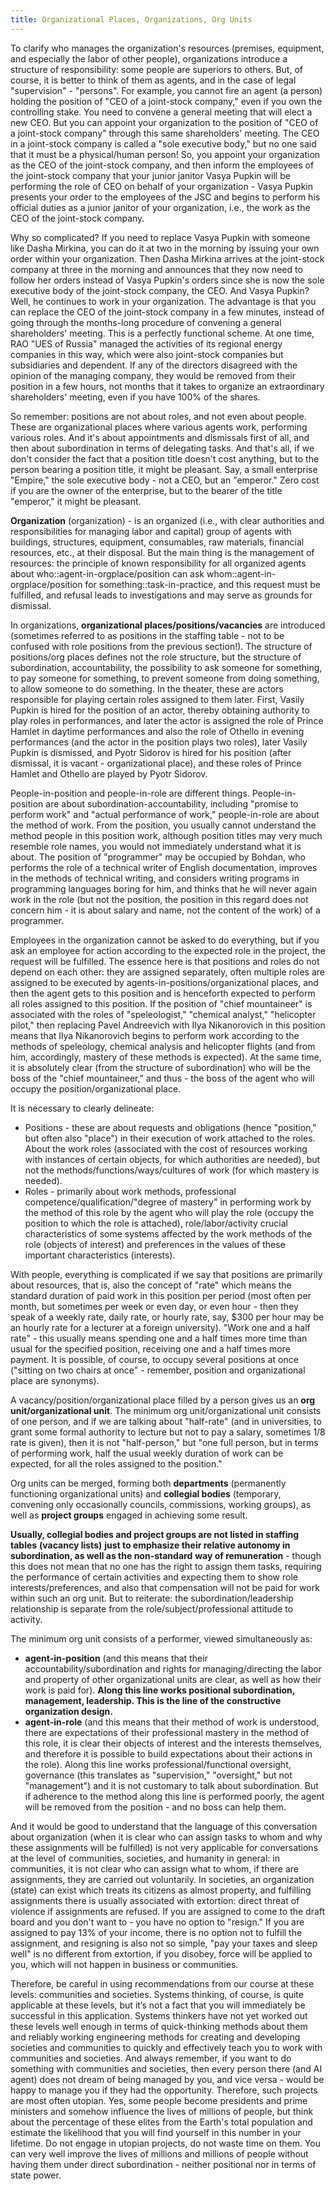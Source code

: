 ```yaml
---
title: Organizational Places, Organizations, Org Units
---
```


To clarify who manages the organization's resources (premises, equipment, and especially the labor of other people), organizations introduce a structure of responsibility: some people are superiors to others. But, of course, it is better to think of them as agents, and in the case of legal "supervision" - "persons". For example, you cannot fire an agent (a person) holding the position of "CEO of a joint-stock company," even if you own the controlling stake. You need to convene a general meeting that will elect a new CEO. But you can appoint your organization to the position of "CEO of a joint-stock company" through this same shareholders' meeting. The CEO in a joint-stock company is called a "sole executive body," but no one said that it must be a physical/human person! So, you appoint your organization as the CEO of the joint-stock company, and then inform the employees of the joint-stock company that your junior janitor Vasya Pupkin will be performing the role of CEO on behalf of your organization - Vasya Pupkin presents your order to the employees of the JSC and begins to perform his official duties as a junior janitor of your organization, i.e., the work as the CEO of the joint-stock company.

Why so complicated? If you need to replace Vasya Pupkin with someone like Dasha Mirkina, you can do it at two in the morning by issuing your own order within your organization. Then Dasha Mirkina arrives at the joint-stock company at three in the morning and announces that they now need to follow her orders instead of Vasya Pupkin's orders since she is now the sole executive body of the joint-stock company, the CEO. And Vasya Pupkin? Well, he continues to work in your organization. The advantage is that you can replace the CEO of the joint-stock company in a few minutes, instead of going through the months-long procedure of convening a general shareholders' meeting. This is a perfectly functional scheme. At one time, RAO "UES of Russia" managed the activities of its regional energy companies in this way, which were also joint-stock companies but subsidiaries and dependent. If any of the directors disagreed with the opinion of the managing company, they would be removed from their position in a few hours, not months that it takes to organize an extraordinary shareholders' meeting, even if you have 100% of the shares.

So remember: positions are not about roles, and not even about people. These are organizational places where various agents work, performing various roles. And it's about appointments and dismissals first of all, and then about subordination in terms of delegating tasks. And that's all, if we don't consider the fact that a position title doesn't cost anything, but to the person bearing a position title, it might be pleasant. Say, a small enterprise "Empire," the sole executive body - not a CEO, but an "emperor." Zero cost if you are the owner of the enterprise, but to the bearer of the title "emperor," it might be pleasant.

**Organization** (organization) - is an organized (i.e., with clear authorities and responsibilities for managing labor and capital) group of agents with buildings, structures, equipment, consumables, raw materials, financial resources, etc., at their disposal. But the main thing is the management of resources: the principle of known responsibility for all organized agents about who::agent-in-orgplace/position can ask whom::agent-in-orgplace/position for something::task-in-practice, and this request must be fulfilled, and refusal leads to investigations and may serve as grounds for dismissal.

In organizations, **organizational places/positions/vacancies** are introduced (sometimes referred to as positions in the staffing table - not to be confused with role positions from the previous section!). The structure of positions/org places defines not the role structure, but the structure of subordination, accountability, the possibility to ask someone for something, to pay someone for something, to prevent someone from doing something, to allow someone to do something. In the theater, these are actors responsible for playing certain roles assigned to them later. First, Vasily Pupkin is hired for the position of an actor, thereby obtaining authority to play roles in performances, and later the actor is assigned the role of Prince Hamlet in daytime performances and also the role of Othello in evening performances (and the actor in the position plays two roles), later Vasily Pupkin is dismissed, and Pyotr Sidorov is hired for his position (after dismissal, it is vacant - organizational place), and these roles of Prince Hamlet and Othello are played by Pyotr Sidorov.

People-in-position and people-in-role are different things. People-in-position are about subordination-accountability, including "promise to perform work" and "actual performance of work," people-in-role are about the method of work. From the position, you usually cannot understand the method people in this position work, although position titles may very much resemble role names, you would not immediately understand what it is about. The position of "programmer" may be occupied by Bohdan, who performs the role of a technical writer of English documentation, improves in the methods of technical writing, and considers writing programs in programming languages boring for him, and thinks that he will never again work in the role (but not the position, the position in this regard does not concern him - it is about salary and name, not the content of the work) of a programmer.

Employees in the organization cannot be asked to do everything, but if you ask an employee for action according to the expected role in the project, the request will be fulfilled. The essence here is that positions and roles do not depend on each other: they are assigned separately, often multiple roles are assigned to be executed by agents-in-positions/organizational places, and then the agent gets to this position and is henceforth expected to perform all roles assigned to this position. If the position of "chief mountaineer" is associated with the roles of "speleologist," "chemical analyst," "helicopter pilot," then replacing Pavel Andreevich with Ilya Nikanorovich in this position means that Ilya Nikanorovich begins to perform work according to the methods of speleology, chemical analysis and helicopter flights (and from him, accordingly, mastery of these methods is expected). At the same time, it is absolutely clear (from the structure of subordination) who will be the boss of the "chief mountaineer," and thus - the boss of the agent who will occupy the position/organizational place.

It is necessary to clearly delineate:

- Positions - these are about requests and obligations (hence "position," but often also "place") in their execution of work attached to the roles. About the work roles (associated with the cost of resources working with instances of certain objects, for which authorities are needed), but not the methods/functions/ways/cultures of work (for which mastery is needed).
- Roles - primarily about work methods, professional competence/qualification/"degree of mastery" in performing work by the method of this role by the agent who will play the role (occupy the position to which the role is attached), role/labor/activity crucial characteristics of some systems affected by the work methods of the role (objects of interest) and preferences in the values of these important characteristics (interests).

With people, everything is complicated if we say that positions are primarily about resources, that is, also the concept of "rate" which means the standard duration of paid work in this position per period (most often per month, but sometimes per week or even day, or even hour - then they speak of a weekly rate, daily rate, or hourly rate, say, $300 per hour may be an hourly rate for a lecturer at a foreign university). "Work one and a half rate" - this usually means spending one and a half times more time than usual for the specified position, receiving one and a half times more payment. It is possible, of course, to occupy several positions at once ("sitting on two chairs at once" - remember, position and organizational place are synonyms).

A vacancy/position/organizational place filled by a person gives us an **org unit/organizational unit**. The minimum org unit/organizational unit consists of one person, and if we are talking about "half-rate" (and in universities, to grant some formal authority to lecture but not to pay a salary, sometimes 1/8 rate is given), then it is not "half-person," but "one full person, but in terms of performing work, half the usual weekly duration of work can be expected, for all the roles assigned to the position."

Org units can be merged, forming both **departments** (permanently functioning organizational units) and **collegial bodies** (temporary, convening only occasionally councils, commissions, working groups), as well as **project groups** engaged in achieving some result.

**Usually, collegial bodies and project groups are not listed in staffing tables** **(vacancy lists)** **just to emphasize their relative autonomy in subordination, as well as the non-standard** **way of remuneration** - though this does not mean that no one has the right to assign them tasks, requiring the performance of certain activities and expecting them to show role interests/preferences, and also that compensation will not be paid for work within such an org unit. But to reiterate: the subordination/leadership relationship is separate from the role/subject/professional attitude to activity.

The minimum org unit consists of a performer, viewed simultaneously as:

- **agent-in-position** (and this means that their accountability/subordination and rights for managing/directing the labor and property of other organizational units are clear, as well as how their work is paid for). **Along this line works positional subordination,** **management, leadership. This is the line of the constructive organization design.**
- **agent-in-role** (and this means that their method of work is understood, there are expectations of their professional mastery in the method of this role, it is clear their objects of interest and the interests themselves, and therefore it is possible to build expectations about their actions in the role). Along this line works professional/functional oversight, governance (this translates as "supervision," "oversight," but not "management") and it is not customary to talk about subordination. But if adherence to the method along this line is performed poorly, the agent will be removed from the position - and no boss can help them.

And it would be good to understand that the language of this conversation about organization (when it is clear who can assign tasks to whom and why these assignments will be fulfilled) is not very applicable for conversations at the level of communities, societies, and humanity in general: in communities, it is not clear who can assign what to whom, if there are assignments, they are carried out voluntarily. In societies, an organization (state) can exist which treats its citizens as almost property, and fulfilling assignments there is usually associated with extortion: direct threat of violence if assignments are refused. If you are assigned to come to the draft board and you don't want to - you have no option to "resign." If you are assigned to pay 13% of your income, there is no option not to fulfill the assignment, and resigning is also not so simple, "pay your taxes and sleep well" is no different from extortion, if you disobey, force will be applied to you, which will not happen in business or communities.

Therefore, be careful in using recommendations from our course at these levels: communities and societies. Systems thinking, of course, is quite applicable at these levels, but it’s not a fact that you will immediately be successful in this application. Systems thinkers have not yet worked out these levels well enough in terms of quick-thinking methods about them and reliably working engineering methods for creating and developing societies and communities to quickly and effectively teach you to work with communities and societies. And always remember, if you want to do something with communities and societies, then every person there (and AI agent) does not dream of being managed by you, and vice versa - would be happy to manage you if they had the opportunity. Therefore, such projects are most often utopian. Yes, some people become presidents and prime ministers and somehow influence the lives of millions of people, but think about the percentage of these elites from the Earth's total population and estimate the likelihood that you will find yourself in this number in your lifetime. Do not engage in utopian projects, do not waste time on them. You can very well improve the lives of millions and millions of people without having them under direct subordination - neither positional nor in terms of state power.